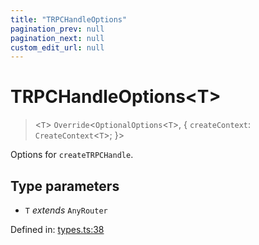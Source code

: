 ```yaml
---
title: "TRPCHandleOptions"
pagination_prev: null
pagination_next: null
custom_edit_url: null
---
```


# TRPCHandleOptions<T\>

> <`T`\> `Override`<`OptionalOptions`<`T`\>, {
    `createContext`: `CreateContext`<`T`\>;
}\>

Options for `createTRPCHandle`.

## Type parameters

- `T` *extends* `AnyRouter`

Defined in:  [types.ts:38](https://github.com/bevm0/trpc-svelte-toolbox/blob/db23698/packages/trpc-sveltekit/src/types.ts#L38)

